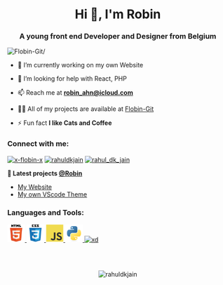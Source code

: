 <h1 align="center">Hi 👋, I'm Robin</h1>

<h3 align="center">A young front end Developer and Designer from Belgium</h3>

<p align="left"> <img src=https://komarev.com/ghpvc/?username=Flobin-Git alt=Flobin-Git/> </p>



- 🔭 I’m currently working on my own Website

- 🤔 I’m looking for help with React, PHP

- 📫 Reach me at **robin_ahn@icloud.com**

- 👨‍💻 All of my projects are available at [Flobin-Git](https://Flobin-Git.github.io)

- ⚡ Fun fact **I like Cats and Coffee**


<h3 align="left">Connect with me:</h3>
<p align="left">
<a href="https://codepen.io/x-flobin-x" target="blank"><img align="center" src="https://cdn.jsdelivr.net/npm/simple-icons@3.0.1/icons/codepen.svg" alt="x-flobin-x" height="30" width="40" /></a>
<a href="https://www.linkedin.com/in/robin-ahn-213b09221/" target="blank"><img align="center" src="https://cdn.jsdelivr.net/npm/simple-icons@3.0.1/icons/linkedin.svg" alt="rahuldkjain" height="30" width="40" /></a>
<a href="https://instagram.com/flobin_design" target="blank"><img align="center" src="https://cdn.jsdelivr.net/npm/simple-icons@3.0.1/icons/instagram.svg" alt="rahul_dk_jain" height="30" width="40" /></a>
</p>

**📕 Latest projects [@Robin](https://github.com/Flobin-Git)**
<!-- BLOG-POST-LIST:START -->
- [My Website](https://robin-ahn.de)
- [My own VScode Theme](https://marketplace.visualstudio.com/items?itemName=Flobin.flobins-theme)
<!-- BLOG-POST-LIST:END -->

<h3 align="left">Languages and Tools:</h3>
<p align="left">
    <a href="https://www.w3.org/html/" target="_blank"> <img src="https://raw.githubusercontent.com/devicons/devicon/master/icons/html5/html5-original-wordmark.svg" alt="html5" width="40" height="40"/> </a>
    <a href="https://www.w3schools.com/css/" target="_blank"> <img src="https://raw.githubusercontent.com/devicons/devicon/master/icons/css3/css3-original-wordmark.svg" alt="css3" width="40" height="40"/> </a>
    <a href="https://developer.mozilla.org/en-US/docs/Web/JavaScript" target="_blank"> <img src="https://raw.githubusercontent.com/devicons/devicon/master/icons/javascript/javascript-original.svg" alt="javascript" width="40" height="40"/> </a>
    <a href="https://www.python.org" target="_blank"> <img src="https://raw.githubusercontent.com/devicons/devicon/master/icons/python/python-original.svg" alt="python" width="40" height="40"/> </a>
    <a href="https://www.adobe.com/products/xd.html" target="_blank"> <img src="https://cdn.worldvectorlogo.com/logos/adobe-xd.svg" alt="xd" width="40" height="40"/> </a> 
    </p>

<br>
<br>

<p align="center"> <img src=https://github-readme-stats.vercel.app/api?username=Flobin-Git&show_icons=true alt=rahuldkjain /> </p>
